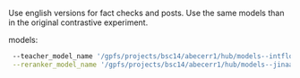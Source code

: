 Use english versions for fact checks and posts.
Use the same models than in the original contrastive experiment.

models:
```bash
 --teacher_model_name '/gpfs/projects/bsc14/abecerr1/hub/models--intfloat--multilingual-e5-large/snapshots/ab10c1a7f42e74530fe7ae5be82e6d4f11a719eb'\
 --reranker_model_name '/gpfs/projects/bsc14/abecerr1/hub/models--jinaai--jina-reranker-v2-base-multilingual/snapshots/126747772a932960028d9f4dc93bd5d9c4869be4'
 ```
  